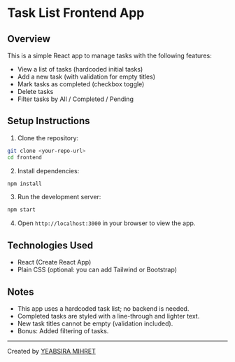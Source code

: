 # Task List Frontend App

## Overview

This is a simple React app to manage tasks with the following features:

- View a list of tasks (hardcoded initial tasks)
- Add a new task (with validation for empty titles)
- Mark tasks as completed (checkbox toggle)
- Delete tasks
- Filter tasks by All / Completed / Pending

## Setup Instructions

1. Clone the repository:

```bash
git clone <your-repo-url>
cd frontend
```

2. Install dependencies:

```bash
npm install
```

3. Run the development server:

```bash
npm start
```

4. Open `http://localhost:3000` in your browser to view the app.

## Technologies Used

- React (Create React App)
- Plain CSS (optional: you can add Tailwind or Bootstrap)

## Notes

- This app uses a hardcoded task list; no backend is needed.
- Completed tasks are styled with a line-through and lighter text.
- New task titles cannot be empty (validation included).
- Bonus: Added filtering of tasks.

---
Created by [YEABSIRA MIHRET](https://github.com/yeabsira-mihret)
